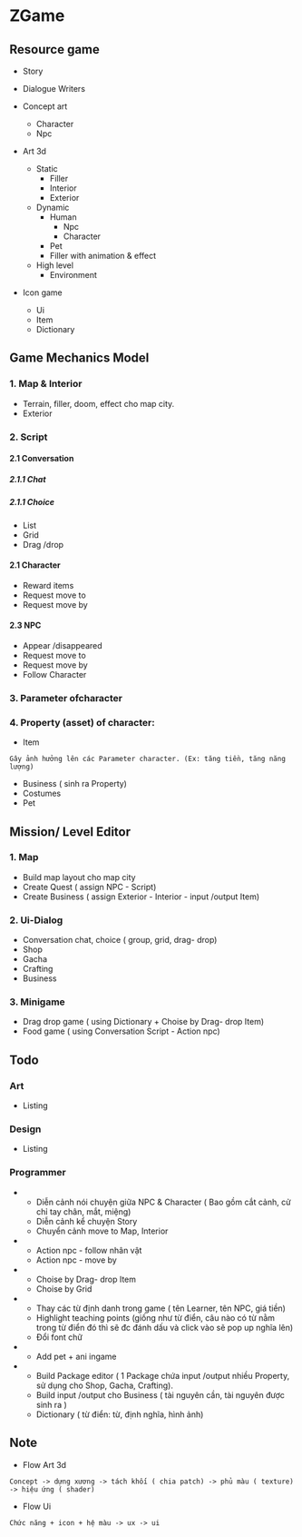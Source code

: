 # ZGame

## Resource game

- Story

- Dialogue Writers

- Concept art
	- Character
	- Npc

- Art 3d
	- Static
		- Filler
		- Interior
		- Exterior
	- Dynamic
		- Human
			- Npc
			- Character
		- Pet
		- Filler with animation & effect
	- High level
		- Environment

- Icon game
	- Ui
	- Item
	- Dictionary

## Game Mechanics Model

### 1. Map & Interior
- Terrain, filler, doom, effect cho map city.
- Exterior

### 2. Script

#### 2.1 Conversation

##### 2.1.1 Chat

##### 2.1.1 Choice
- List
- Grid
- Drag /drop

#### 2.1 Character
- Reward items
- Request move to
- Request move by

#### 2.3 NPC
- Appear /disappeared
- Request move to
- Request move by
- Follow Character

### 3. Parameter ofcharacter

### 4. Property (asset) of character:
- Item
```
Gây ảnh hưởng lên các Parameter character. (Ex: tăng tiền, tăng năng lượng)
```
- Business ( sinh ra Property)
- Costumes
- Pet

## Mission/ Level Editor

### 1. Map
- Build map layout cho map city
- Create Quest ( assign NPC - Script)
- Create Business ( assign Exterior - Interior - input /output Item)

### 2. Ui-Dialog
- Conversation chat, choice ( group, grid, drag- drop)
- Shop
- Gacha
- Crafting
- Business

### 3. Minigame
- Drag drop game ( using Dictionary + Choise by Drag- drop Item)
- Food game ( using Conversation Script - Action npc)


## Todo

### Art
- Listing

### Design
- Listing

### Programmer
-
	+ Diễn cảnh nói chuyện giữa NPC & Character ( Bao gồm cắt cảnh, cử chỉ tay chân, mắt, miệng)
	+ Diễn cảnh kể chuyện Story
	+ Chuyển cảnh move to Map, Interior
-
	+ Action npc - follow nhân vật
	+ Action npc - move by
-
	+ Choise by Drag- drop Item
	+ Choise by Grid
-
	+ Thay các từ định danh trong game ( tên Learner, tên NPC, giá tiền)
	+ Highlight teaching points (giống như từ điển, câu nào có từ nằm trong từ điển đó thì sẽ đc đánh dấu và click vào sẽ pop up nghĩa lên)
	+ Đổi font chữ
-
	+ Add pet + ani ingame
-
	+ Build Package editor ( 1 Package chứa input /output nhiều Property, sử dụng cho Shop, Gacha, Crafting).
	+ Build input /output cho Business ( tài nguyên cần, tài nguyên được sinh ra )
	+ Dictionary ( từ điển: từ, định nghĩa, hình ảnh)

## Note

- Flow Art 3d
```
Concept -> dựng xương -> tách khối ( chia patch) -> phủ màu ( texture) -> hiệu ứng ( shader)
```

- Flow Ui
```
Chức năng + icon + hệ màu -> ux -> ui
```
